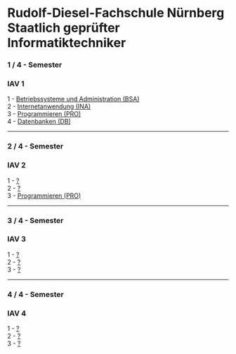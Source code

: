 # Rudolf-Diesel-Fachschule Nürnberg <br> Staatlich geprüfter Informatiktechniker

### 1 / 4 - Semester
### IAV 1
1 - <a href="https://github.com/hbagriacik/rdf-iav2325/tree/main/IAV_1/BSA-IAV2324%20(RDF%20Github%20Acc%20Sync)">Betriebssysteme und Administration (BSA)</a><br>
2 - <a href="https://github.com/hbagriacik/rdf-iav2325/tree/main/IAV_1/INA-IAV2324">Internetanwendung (INA)</a><br>
3 - <a href="https://github.com/hbagriacik/rdf-iav2325/tree/main/IAV_1/PRO-IAV2324">Programmieren (PRO)</a><br>
4 - <a href="https://github.com/hbagriacik/rdf-iav2325/tree/main/IAV_1/DB-IAV2324">Datenbanken (DB)</a><br>

<hr>

### 2 / 4 - Semester
### IAV 2
1 - <a href="">?</a><br>
2 - <a href="">?</a><br>
3 - <a href="https://github.com/hbagriacik/rdf-iav2325/tree/main/IAV_2/PRO-IAV24">Programmieren (PRO)</a><br>

<hr>

### 3 / 4 - Semester
### IAV 3
1 - <a href="">?</a><br>
2 - <a href="">?</a><br>
3 - <a href="">?</a><br>

<hr>

### 4 / 4 - Semester
### IAV 4
1 - <a href="">?</a><br>
2 - <a href="">?</a><br>
3 - <a href="">?</a><br>